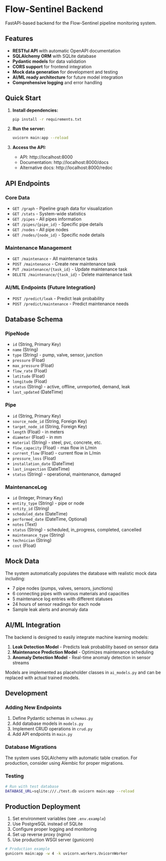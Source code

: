 # Flow-Sentinel Backend

FastAPI-based backend for the Flow-Sentinel pipeline monitoring system.

## Features

- **RESTful API** with automatic OpenAPI documentation
- **SQLAlchemy ORM** with SQLite database
- **Pydantic models** for data validation
- **CORS support** for frontend integration
- **Mock data generation** for development and testing
- **AI/ML ready architecture** for future model integration
- **Comprehensive logging** and error handling

## Quick Start

1. **Install dependencies:**
   ```bash
   pip install -r requirements.txt
   ```

2. **Run the server:**
   ```bash
   uvicorn main:app --reload
   ```

3. **Access the API:**
   - API: http://localhost:8000
   - Documentation: http://localhost:8000/docs
   - Alternative docs: http://localhost:8000/redoc

## API Endpoints

### Core Data
- `GET /graph` - Pipeline graph data for visualization
- `GET /stats` - System-wide statistics
- `GET /pipes` - All pipes information
- `GET /pipes/{pipe_id}` - Specific pipe details
- `GET /nodes` - All pipe nodes
- `GET /nodes/{node_id}` - Specific node details

### Maintenance Management
- `GET /maintenance` - All maintenance tasks
- `POST /maintenance` - Create new maintenance task
- `PUT /maintenance/{task_id}` - Update maintenance task
- `DELETE /maintenance/{task_id}` - Delete maintenance task

### AI/ML Endpoints (Future Integration)
- `POST /predict/leak` - Predict leak probability
- `POST /predict/maintenance` - Predict maintenance needs

## Database Schema

### PipeNode
- `id` (String, Primary Key)
- `name` (String)
- `type` (String) - pump, valve, sensor, junction
- `pressure` (Float)
- `max_pressure` (Float)
- `flow_rate` (Float)
- `latitude` (Float)
- `longitude` (Float)
- `status` (String) - active, offline, unreported, demand, leak
- `last_updated` (DateTime)

### Pipe
- `id` (String, Primary Key)
- `source_node_id` (String, Foreign Key)
- `target_node_id` (String, Foreign Key)
- `length` (Float) - in meters
- `diameter` (Float) - in mm
- `material` (String) - steel, pvc, concrete, etc.
- `flow_capacity` (Float) - max flow in L/min
- `current_flow` (Float) - current flow in L/min
- `pressure_loss` (Float)
- `installation_date` (DateTime)
- `last_inspection` (DateTime)
- `status` (String) - operational, maintenance, damaged

### MaintenanceLog
- `id` (Integer, Primary Key)
- `entity_type` (String) - pipe or node
- `entity_id` (String)
- `scheduled_date` (DateTime)
- `performed_date` (DateTime, Optional)
- `notes` (Text)
- `status` (String) - scheduled, in_progress, completed, cancelled
- `maintenance_type` (String)
- `technician` (String)
- `cost` (Float)

## Mock Data

The system automatically populates the database with realistic mock data including:
- 7 pipe nodes (pumps, valves, sensors, junctions)
- 6 connecting pipes with various materials and capacities
- 5 maintenance log entries with different statuses
- 24 hours of sensor readings for each node
- Sample leak alerts and anomaly data

## AI/ML Integration

The backend is designed to easily integrate machine learning models:

1. **Leak Detection Model** - Predicts leak probability based on sensor data
2. **Maintenance Prediction Model** - Optimizes maintenance scheduling
3. **Anomaly Detection Model** - Real-time anomaly detection in sensor streams

Models are implemented as placeholder classes in `ai_models.py` and can be replaced with actual trained models.

## Development

### Adding New Endpoints
1. Define Pydantic schemas in `schemas.py`
2. Add database models in `models.py`
3. Implement CRUD operations in `crud.py`
4. Add API endpoints in `main.py`

### Database Migrations
The system uses SQLAlchemy with automatic table creation. For production, consider using Alembic for proper migrations.

### Testing
```bash
# Run with test database
DATABASE_URL=sqlite:///./test.db uvicorn main:app --reload
```

## Production Deployment

1. Set environment variables (see `.env.example`)
2. Use PostgreSQL instead of SQLite
3. Configure proper logging and monitoring
4. Set up reverse proxy (nginx)
5. Use production WSGI server (gunicorn)

```bash
# Production example
gunicorn main:app -w 4 -k uvicorn.workers.UvicornWorker
```